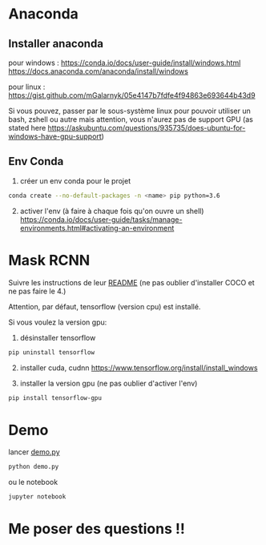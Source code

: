 # Anaconda
## Installer anaconda 
pour windows :
https://conda.io/docs/user-guide/install/windows.html
https://docs.anaconda.com/anaconda/install/windows

pour linux :
https://gist.github.com/mGalarnyk/05e4147b7fdfe4f94863e693644b43d9

Si vous pouvez, passer par le sous-système linux pour pouvoir utiliser un bash, zshell ou autre mais attention, vous n'aurez pas de support GPU (as stated here https://askubuntu.com/questions/935735/does-ubuntu-for-windows-have-gpu-support)

## Env Conda
1. créer un env conda pour le projet

```bash
conda create --no-default-packages -n <name> pip python=3.6
```

2. activer l'env (à faire à chaque fois qu'on ouvre un shell)
https://conda.io/docs/user-guide/tasks/manage-environments.html#activating-an-environment

# Mask RCNN

Suivre les instructions de leur [README](https://github.com/matterport/Mask_RCNN) (ne pas oublier d'installer COCO et ne pas faire le 4.)

Attention, par défaut, tensorflow (version cpu) est installé.

Si vous voulez la version gpu:
1. désinstaller tensorflow
```bash
pip uninstall tensorflow
```

2. installer cuda, cudnn
https://www.tensorflow.org/install/install_windows

3. installer la version gpu (ne pas oublier d'activer l'env)
```bash
pip install tensorflow-gpu
```

# Demo
lancer [demo.py](./Mask_RCNN/samples/demo.py)
```bash
python demo.py
```
ou le notebook
```bash
jupyter notebook
```
# Me poser des questions !!
